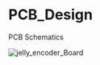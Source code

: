 # PCB_Design
PCB Schematics



![jelly_encoder_Board](/Users/travisbrashaers/Documents/eagle/JElly/img/jelly_encoder_Board.png)
